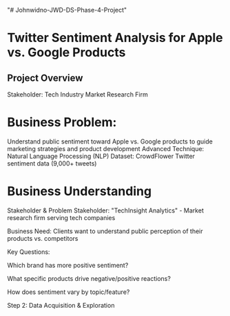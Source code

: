 "# Johnwidno-JWD-DS-Phase-4-Project" 

# Twitter Sentiment Analysis for Apple vs. Google Products
## Project Overview
Stakeholder: Tech Industry Market Research Firm
# Business Problem:
Understand public sentiment toward Apple vs. Google products to guide marketing strategies and product development
Advanced Technique: Natural Language Processing (NLP)
Dataset: CrowdFlower Twitter sentiment data (9,000+ tweets)
# Business Understanding
Stakeholder & Problem Stakeholder: "TechInsight Analytics" - Market research firm serving tech companies

Business Need: Clients want to understand public perception of their products vs. competitors

Key Questions:

Which brand has more positive sentiment?

What specific products drive negative/positive reactions?

How does sentiment vary by topic/feature?




Step 2: Data Acquisition & Exploration
